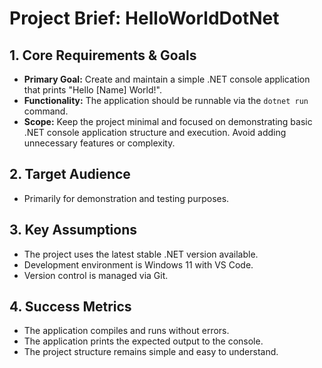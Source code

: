 # Project Brief: HelloWorldDotNet

## 1. Core Requirements & Goals

*   **Primary Goal:** Create and maintain a simple .NET console application that prints "Hello [Name] World!".
*   **Functionality:** The application should be runnable via the `dotnet run` command.
*   **Scope:** Keep the project minimal and focused on demonstrating basic .NET console application structure and execution. Avoid adding unnecessary features or complexity.

## 2. Target Audience

*   Primarily for demonstration and testing purposes.

## 3. Key Assumptions

*   The project uses the latest stable .NET version available.
*   Development environment is Windows 11 with VS Code.
*   Version control is managed via Git.

## 4. Success Metrics

*   The application compiles and runs without errors.
*   The application prints the expected output to the console.
*   The project structure remains simple and easy to understand.
